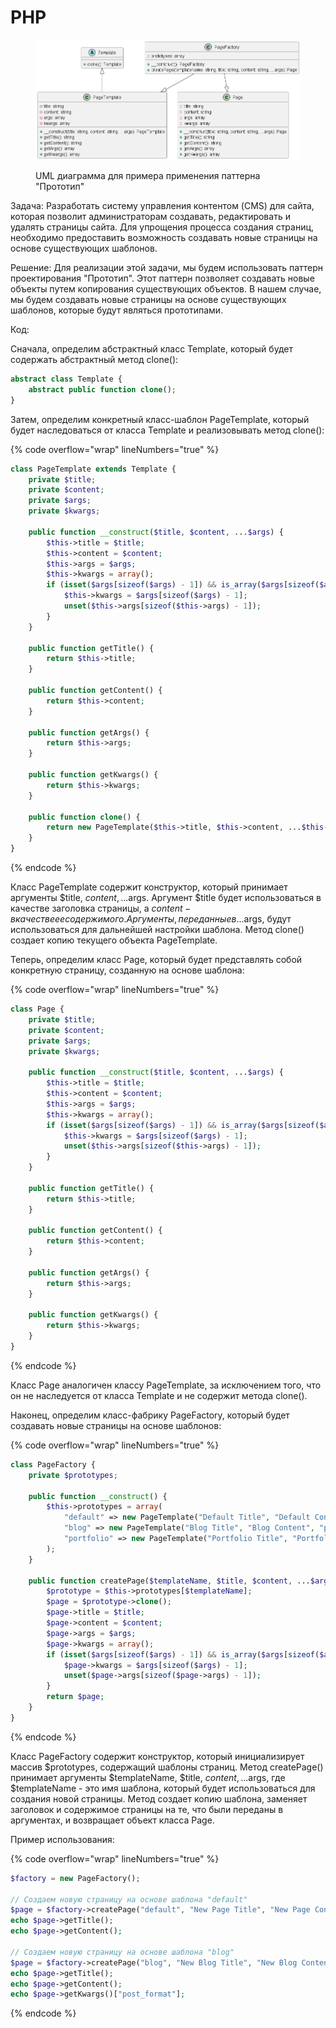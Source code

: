 # PHP

<figure><img src="../../../../../.gitbook/assets/image (1) (1) (1) (1) (1) (1) (1) (1) (1) (1) (1) (1) (1) (1) (1) (1) (1).png" alt=""><figcaption><p>UML диаграмма для примера применения паттерна "Прототип"</p></figcaption></figure>

Задача: Разработать систему управления контентом (CMS) для сайта, которая позволит администраторам создавать, редактировать и удалять страницы сайта. Для упрощения процесса создания страниц, необходимо предоставить возможность создавать новые страницы на основе существующих шаблонов.

Решение: Для реализации этой задачи, мы будем использовать паттерн проектирования "Прототип". Этот паттерн позволяет создавать новые объекты путем копирования существующих объектов. В нашем случае, мы будем создавать новые страницы на основе существующих шаблонов, которые будут являться прототипами.

Код:

Сначала, определим абстрактный класс Template, который будет содержать абстрактный метод clone():

```php
abstract class Template {
    abstract public function clone();
}

```

Затем, определим конкретный класс-шаблон PageTemplate, который будет наследоваться от класса Template и реализовывать метод clone():

{% code overflow="wrap" lineNumbers="true" %}
```php
class PageTemplate extends Template {
    private $title;
    private $content;
    private $args;
    private $kwargs;

    public function __construct($title, $content, ...$args) {
        $this->title = $title;
        $this->content = $content;
        $this->args = $args;
        $this->kwargs = array();
        if (isset($args[sizeof($args) - 1]) && is_array($args[sizeof($args) - 1])) {
            $this->kwargs = $args[sizeof($args) - 1];
            unset($this->args[sizeof($this->args) - 1]);
        }
    }

    public function getTitle() {
        return $this->title;
    }

    public function getContent() {
        return $this->content;
    }

    public function getArgs() {
        return $this->args;
    }

    public function getKwargs() {
        return $this->kwargs;
    }

    public function clone() {
        return new PageTemplate($this->title, $this->content, ...$this->args);
    }
}

```
{% endcode %}

Класс PageTemplate содержит конструктор, который принимает аргументы $title, $content, ...$args. Аргумент $title будет использоваться в качестве заголовка страницы, а $content - в качестве ее содержимого. Аргументы, переданные в ...$args, будут использоваться для дальнейшей настройки шаблона. Метод clone() создает копию текущего объекта PageTemplate.

Теперь, определим класс Page, который будет представлять собой конкретную страницу, созданную на основе шаблона:

{% code overflow="wrap" lineNumbers="true" %}
```php
class Page {
    private $title;
    private $content;
    private $args;
    private $kwargs;

    public function __construct($title, $content, ...$args) {
        $this->title = $title;
        $this->content = $content;
        $this->args = $args;
        $this->kwargs = array();
        if (isset($args[sizeof($args) - 1]) && is_array($args[sizeof($args) - 1])) {
            $this->kwargs = $args[sizeof($args) - 1];
            unset($this->args[sizeof($this->args) - 1]);
        }
    }

    public function getTitle() {
        return $this->title;
    }

    public function getContent() {
        return $this->content;
    }

    public function getArgs() {
        return $this->args;
    }

    public function getKwargs() {
        return $this->kwargs;
    }
}

```
{% endcode %}

Класс Page аналогичен классу PageTemplate, за исключением того, что он не наследуется от класса Template и не содержит метода clone().

Наконец, определим класс-фабрику PageFactory, который будет создавать новые страницы на основе шаблонов:

{% code overflow="wrap" lineNumbers="true" %}
```php
class PageFactory {
    private $prototypes;

    public function __construct() {
        $this->prototypes = array(
            "default" => new PageTemplate("Default Title", "Default Content"),
            "blog" => new PageTemplate("Blog Title", "Blog Content", "post_format" => "standard"),
            "portfolio" => new PageTemplate("Portfolio Title", "Portfolio Content", "num_columns" => 3),
        );
    }

    public function createPage($templateName, $title, $content, ...$args) {
        $prototype = $this->prototypes[$templateName];
        $page = $prototype->clone();
        $page->title = $title;
        $page->content = $content;
        $page->args = $args;
        $page->kwargs = array();
        if (isset($args[sizeof($args) - 1]) && is_array($args[sizeof($args) - 1])) {
            $page->kwargs = $args[sizeof($args) - 1];
            unset($page->args[sizeof($page->args) - 1]);
        }
        return $page;
    }
}

```
{% endcode %}

Класс PageFactory содержит конструктор, который инициализирует массив $prototypes, содержащий шаблоны страниц. Метод createPage() принимает аргументы $templateName, $title, $content, ...$args, где $templateName - это имя шаблона, который будет использоваться для создания новой страницы. Метод создает копию шаблона, заменяет заголовок и содержимое страницы на те, что были переданы в аргументах, и возвращает объект класса Page.

Пример использования:

{% code overflow="wrap" lineNumbers="true" %}
```php
$factory = new PageFactory();

// Создаем новую страницу на основе шаблона "default"
$page = $factory->createPage("default", "New Page Title", "New Page Content");
echo $page->getTitle();
echo $page->getContent();

// Создаем новую страницу на основе шаблона "blog"
$page = $factory->createPage("blog", "New Blog Title", "New Blog Content", "post_format" => "gallery");
echo $page->getTitle();
echo $page->getContent();
echo $page->getKwargs()["post_format"];

```
{% endcode %}

